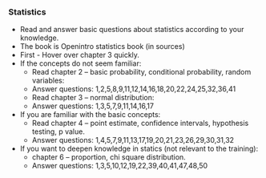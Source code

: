 ### Statistics
 - Read and answer basic questions about statistics according to your knowledge.
 - The book is Openintro statistics book (in sources) 
 - First - Hover over chapter 3 quickly.
 - If the concepts do not seem familiar:
    - Read chapter 2 – basic probability, conditional probability, random variables:
    - Answer questions: 1,2,5,8,9,11,12,14,16,18,20,22,24,25,32,36,41
    - Read chapter 3 – normal distribution:
    - Answer questions: 1,3,5,7,9,11,14,16,17
 - If you are familiar with the basic concepts:
    - Read chapter 4 – point estimate, confidence intervals, hypothesis testing, p value.
    - Answer questions: 1,4,5,7,9,11,13,17,19,20,21,23,26,29,30,31,32
  - If you want to deepen knowledge in statics (not relevant to the training):
    - chapter 6 – proportion, chi square distribution.
    - Answer questions: 1,3,5,10,12,19,22,39,40,41,47,48,50
